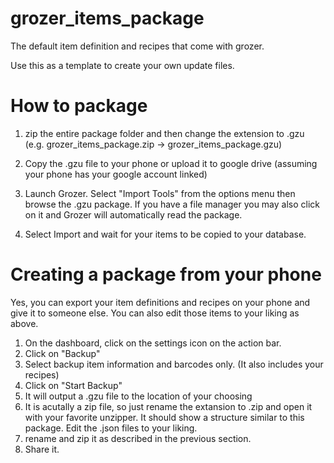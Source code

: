 # grozer_items_package

The default item definition and recipes that come with grozer. 

Use this as a template to create your own update files.

How to package
==============

1. zip the entire package folder and then change the extension to .gzu (e.g. grozer_items_package.zip -> grozer_items_package.gzu)


2. Copy the .gzu file to your phone or upload it to google drive (assuming your phone has your google account linked)

3. Launch Grozer. Select "Import Tools" from the options menu then browse the .gzu package. If you have a file manager
you may also click on it and Grozer will automatically read the package.

4. Select Import and wait for your items to be copied to your database.
 
Creating a package from your phone
==================================

Yes, you can export your item definitions and recipes on your phone and give it to someone else. You can also
edit those items to your liking as above.

1. On the dashboard, click on the settings icon on the action bar.
2. Click on "Backup"
3. Select backup item information and barcodes only. (It also includes your recipes)
4. Click on "Start Backup"
5. It will output a .gzu file to the location of your choosing
6. It is acutally a zip file, so just rename the extansion to .zip and open it with your favorite unzipper. It should show a structure similar to this package. Edit the .json files to your liking.
7. rename and zip it as described in the previous section.
8. Share it.




